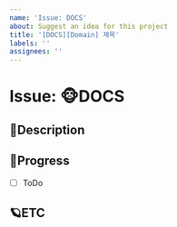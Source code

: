 ```yaml
---
name: 'Issue: DOCS'
about: Suggest an idea for this project
title: '[DOCS][Domain] 제목'
labels: ''
assignees: ''
---
```


# Issue: 🐵DOCS

## 🎈Description

<!-- 설명을 작성하시오. -->

## 🎹Progress

- [ ] ToDo

## 🪐ETC

<!-- 비고 -->
